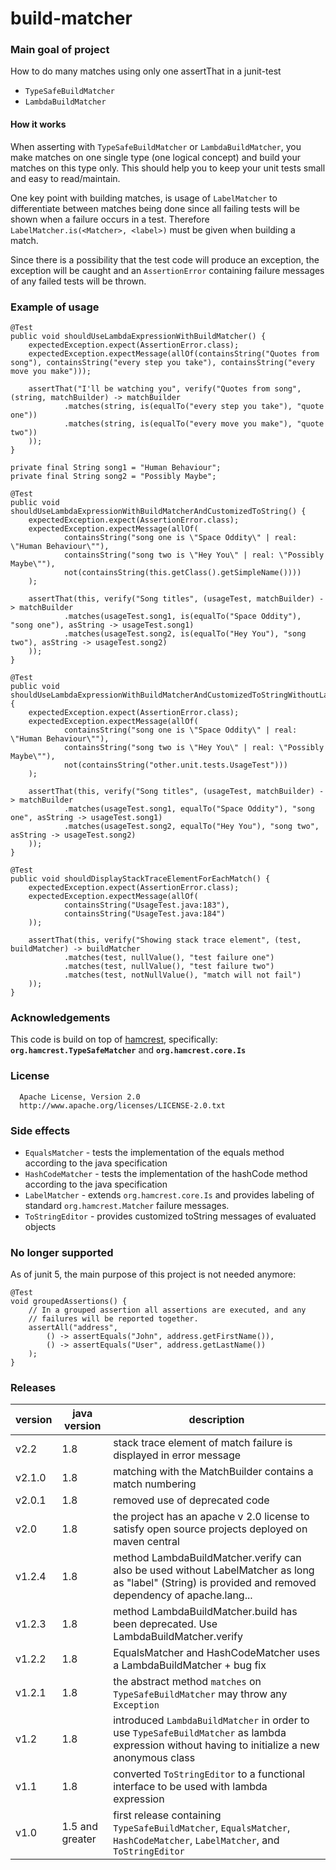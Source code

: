 # build-matcher

### Main goal of project
How to do many matches using only one assertThat in a junit-test
* `TypeSafeBuildMatcher`
* `LambdaBuildMatcher`

#### How it works
When asserting with `TypeSafeBuildMatcher` or `LambdaBuildMatcher`, you make matches on one single type (one logical concept) and build
your matches on this type only. This should help you to keep your unit tests small and easy to read/maintain.

One key point with building matches, is usage of `LabelMatcher` to differentiate between matches being done since all failing tests will
be shown when a failure occurs in a test. Therefore `LabelMatcher.is(<Matcher>, <label>)` must be given when building a match.

Since there is a possibility that the test code will produce an exception, the exception will be caught and an `AssertionError`
containing failure messages of any failed tests will be thrown. 

### Example of usage

    @Test
    public void shouldUseLambdaExpressionWithBuildMatcher() {
        expectedException.expect(AssertionError.class);
        expectedException.expectMessage(allOf(containsString("Quotes from song"), containsString("every step you take"), containsString("every move you make")));

        assertThat("I'll be watching you", verify("Quotes from song", (string, matchBuilder) -> matchBuilder
                .matches(string, is(equalTo("every step you take"), "quote one"))
                .matches(string, is(equalTo("every move you make"), "quote two"))
        ));
    }

    private final String song1 = "Human Behaviour";
    private final String song2 = "Possibly Maybe";

    @Test
    public void shouldUseLambdaExpressionWithBuildMatcherAndCustomizedToString() {
        expectedException.expect(AssertionError.class);
        expectedException.expectMessage(allOf(
                containsString("song one is \"Space Oddity\" | real: \"Human Behaviour\""),
                containsString("song two is \"Hey You\" | real: \"Possibly Maybe\""),
                not(containsString(this.getClass().getSimpleName())))
        );

        assertThat(this, verify("Song titles", (usageTest, matchBuilder) -> matchBuilder
                .matches(usageTest.song1, is(equalTo("Space Oddity"), "song one"), asString -> usageTest.song1)
                .matches(usageTest.song2, is(equalTo("Hey You"), "song two"), asString -> usageTest.song2)
        ));
    }

    @Test
    public void shouldUseLambdaExpressionWithBuildMatcherAndCustomizedToStringWithoutLabeledMatcher() {
        expectedException.expect(AssertionError.class);
        expectedException.expectMessage(allOf(
                containsString("song one is \"Space Oddity\" | real: \"Human Behaviour\""),
                containsString("song two is \"Hey You\" | real: \"Possibly Maybe\""),
                not(containsString("other.unit.tests.UsageTest")))
        );

        assertThat(this, verify("Song titles", (usageTest, matchBuilder) -> matchBuilder
                .matches(usageTest.song1, equalTo("Space Oddity"), "song one", asString -> usageTest.song1)
                .matches(usageTest.song2, equalTo("Hey You"), "song two", asString -> usageTest.song2)
        ));
    }

    @Test
    public void shouldDisplayStackTraceElementForEachMatch() {
        expectedException.expect(AssertionError.class);
        expectedException.expectMessage(allOf(
                containsString("UsageTest.java:183"),
                containsString("UsageTest.java:184")
        ));

        assertThat(this, verify("Showing stack trace element", (test, buildMatcher) -> buildMatcher
                .matches(test, nullValue(), "test failure one")
                .matches(test, nullValue(), "test failure two")
                .matches(test, notNullValue(), "match will not fail")
        ));
    }

### Acknowledgements
This code is build on top of [hamcrest](https://github.com/hamcrest/JavaHamcrest), specifically: **`org.hamcrest.TypeSafeMatcher`** and **`org.hamcrest.core.Is`**

### License
      Apache License, Version 2.0
      http://www.apache.org/licenses/LICENSE-2.0.txt


### Side effects
* `EqualsMatcher` - tests the implementation of the equals method according to the java specification
* `HashCodeMatcher` - tests the implementation of the hashCode method according to the java specification
* `LabelMatcher` - extends `org.hamcrest.core.Is` and provides labeling of standard `org.hamcrest.Matcher` failure messages.
* `ToStringEditor` - provides customized toString messages of evaluated objects

### No longer supported

As of junit 5, the main purpose of this project is not needed anymore:


    @Test
    void groupedAssertions() {
        // In a grouped assertion all assertions are executed, and any
        // failures will be reported together.
        assertAll("address",
            () -> assertEquals("John", address.getFirstName()),
            () -> assertEquals("User", address.getLastName())
        );
    }


### Releases

version | java version | description
---|---|---
v2.2 | 1.8 | stack trace element of match failure is displayed in error message
v2.1.0 | 1.8 | matching with the MatchBuilder contains a match numbering
v2.0.1 | 1.8 | removed use of deprecated code
v2.0 | 1.8 | the project has an apache v 2.0 license to satisfy open source projects deployed on maven central 
v1.2.4 | 1.8 | method LambdaBuildMatcher.verify can also be used without LabelMatcher as long as "label" (String) is provided and removed dependency of apache.lang...
v1.2.3 | 1.8 | method LambdaBuildMatcher.build has been deprecated. Use LambdaBuildMatcher.verify
v1.2.2 | 1.8 | EqualsMatcher and HashCodeMatcher uses a LambdaBuildMatcher + bug fix
v1.2.1 | 1.8 | the abstract method `matches` on `TypeSafeBuildMatcher` may throw any `Exception`
v1.2 | 1.8 | introduced `LambdaBuildMatcher` in order to use `TypeSafeBuildMatcher` as lambda expression without having to initialize a new anonymous class
v1.1 | 1.8 | converted `ToStringEditor` to a functional interface to be used with lambda expression
v1.0 | 1.5 and greater | first release containing `TypeSafeBuildMatcher`, `EqualsMatcher`, `HashCodeMatcher`, `LabelMatcher`, and `ToStringEditor`
